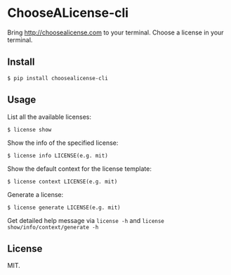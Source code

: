 # ChooseALicense-cli

Bring http://choosealicense.com to your terminal. Choose a license in your terminal.

## Install

    $ pip install choosealicense-cli

## Usage

List all the available licenses:

    $ license show

Show the info of the specified license:

    $ license info LICENSE(e.g. mit)

Show the default context for the license template:

    $ license context LICENSE(e.g. mit)

Generate a license:

    $ license generate LICENSE(e.g. mit)

Get detailed help message via `license -h` and `license show/info/context/generate -h`

## License

MIT.
